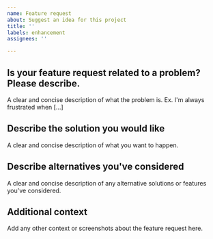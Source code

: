 ```yaml
---
name: Feature request
about: Suggest an idea for this project
title: ''
labels: enhancement
assignees: ''

---
```


## Is your feature request related to a problem? Please describe.
A clear and concise description of what the problem is. Ex. I'm always frustrated when [...]

## Describe the solution you would like
A clear and concise description of what you want to happen.

## Describe alternatives you've considered
A clear and concise description of any alternative solutions or features you've considered.

## Additional context 
Add any other context or screenshots about the feature request here.
